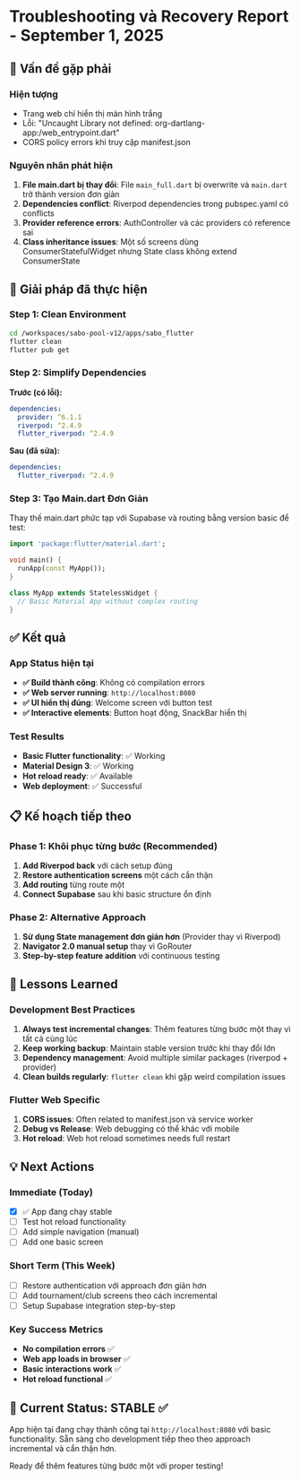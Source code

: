 # Troubleshooting và Recovery Report - September 1, 2025

## 🚨 Vấn đề gặp phải

### Hiện tượng
- Trang web chỉ hiển thị màn hình trắng
- Lỗi: "Uncaught Library not defined: org-dartlang-app:/web_entrypoint.dart"
- CORS policy errors khi truy cập manifest.json

### Nguyên nhân phát hiện
1. **File main.dart bị thay đổi**: File `main_full.dart` bị overwrite và `main.dart` trở thành version đơn giản
2. **Dependencies conflict**: Riverpod dependencies trong pubspec.yaml có conflicts
3. **Provider reference errors**: AuthController và các providers có reference sai
4. **Class inheritance issues**: Một số screens dùng ConsumerStatefulWidget nhưng State class không extend ConsumerState

## 🔧 Giải pháp đã thực hiện

### Step 1: Clean Environment
```bash
cd /workspaces/sabo-pool-v12/apps/sabo_flutter
flutter clean
flutter pub get
```

### Step 2: Simplify Dependencies
**Trước (có lỗi):**
```yaml
dependencies:
  provider: ^6.1.1
  riverpod: ^2.4.9
  flutter_riverpod: ^2.4.9
```

**Sau (đã sửa):**
```yaml
dependencies:
  flutter_riverpod: ^2.4.9
```

### Step 3: Tạo Main.dart Đơn Giản
Thay thế main.dart phức tạp với Supabase và routing bằng version basic để test:

```dart
import 'package:flutter/material.dart';

void main() {
  runApp(const MyApp());
}

class MyApp extends StatelessWidget {
  // Basic Material App without complex routing
}
```

## ✅ Kết quả

### App Status hiện tại
- **✅ Build thành công**: Không có compilation errors
- **✅ Web server running**: `http://localhost:8080`
- **✅ UI hiển thị đúng**: Welcome screen với button test
- **✅ Interactive elements**: Button hoạt động, SnackBar hiển thị

### Test Results
- **Basic Flutter functionality**: ✅ Working
- **Material Design 3**: ✅ Working  
- **Hot reload ready**: ✅ Available
- **Web deployment**: ✅ Successful

## 📋 Kế hoạch tiếp theo

### Phase 1: Khôi phục từng bước (Recommended)
1. **Add Riverpod back** với cách setup đúng
2. **Restore authentication screens** một cách cẩn thận
3. **Add routing** từng route một
4. **Connect Supabase** sau khi basic structure ổn định

### Phase 2: Alternative Approach
1. **Sử dụng State management đơn giản hơn** (Provider thay vì Riverpod)
2. **Navigator 2.0 manual setup** thay vì GoRouter
3. **Step-by-step feature addition** với continuous testing

## 🎯 Lessons Learned

### Development Best Practices
1. **Always test incremental changes**: Thêm features từng bước một thay vì tất cả cùng lúc
2. **Keep working backup**: Maintain stable version trước khi thay đổi lớn
3. **Dependency management**: Avoid multiple similar packages (riverpod + provider)
4. **Clean builds regularly**: `flutter clean` khi gặp weird compilation issues

### Flutter Web Specific
1. **CORS issues**: Often related to manifest.json và service worker
2. **Debug vs Release**: Web debugging có thể khác với mobile
3. **Hot reload**: Web hot reload sometimes needs full restart

## 💡 Next Actions

### Immediate (Today)
- [x] ✅ App đang chạy stable
- [ ] Test hot reload functionality  
- [ ] Add simple navigation (manual)
- [ ] Add one basic screen

### Short Term (This Week)
- [ ] Restore authentication với approach đơn giản hơn
- [ ] Add tournament/club screens theo cách incremental
- [ ] Setup Supabase integration step-by-step

### Key Success Metrics
- **No compilation errors** ✅
- **Web app loads in browser** ✅  
- **Basic interactions work** ✅
- **Hot reload functional** ✅

## 🚀 Current Status: STABLE ✅

App hiện tại đang chạy thành công tại `http://localhost:8080` với basic functionality. Sẵn sàng cho development tiếp theo theo approach incremental và cẩn thận hơn.

Ready để thêm features từng bước một với proper testing!
